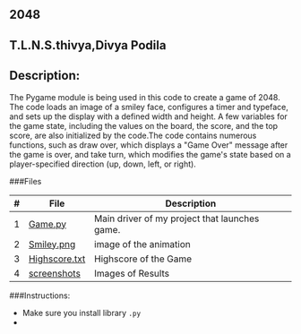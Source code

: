## 2048
## T.L.N.S.thivya,Divya Podila
## Description:

The Pygame module is being used in this code to create a game of 2048. The code loads an image of a smiley face, configures a timer and typeface, and sets up the 
display with a defined width and height. A few variables for the game state, including the values on the board, the score, and the top score, are also initialized by
the code.The code contains numerous functions, such as draw over, which displays a "Game Over" message after the game is over, and take turn, which modifies the game's
state based on a player-specified direction (up, down, left, or right). 

###Files

|   #   | File                                                     | Description                                        |
| :---: | ---------------------------------------------------------| -------------------------------------------------- |
|   1   | [Game.py](/Assignments/02-P01/game.py)                   | Main driver of my project that launches game.      |
|   2   | [Smiley.png](/Assignments/02-P01/smiley.png)             | image of the animation                             |     
|   3   | [Highscore.txt](/Assignments/02-P01/highscore.txt)       | Highscore of the Game                              |
|   4   | [screenshots](/Assignments/02-P01/Screenshots)           | Images of Results                                  |

###Instructions:
- Make sure you install library `.py`
- 

